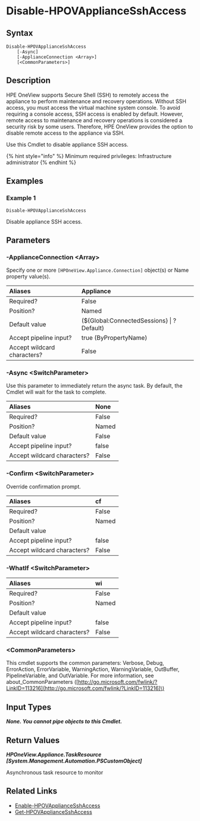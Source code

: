 ﻿---
description: Disable appliance SSH access.
---

# Disable-HPOVApplianceSshAccess

## Syntax

```text
Disable-HPOVApplianceSshAccess
    [-Async]
    [-ApplianceConnection <Array>]
    [<CommonParameters>]
```

## Description

HPE OneView supports Secure Shell (SSH) to remotely access the appliance to perform maintenance and recovery operations. Without SSH access, you must access the virtual machine system console. To avoid requiring a console access, SSH access is enabled by default. However, remote access to maintenance and recovery operations is considered a security risk by some users. Therefore, HPE OneView provides the option to disable remote access to the appliance via SSH.

Use this Cmdlet to disable appliance SSH access.

{% hint style="info" %}
Minimum required privileges: Infrastructure administrator
{% endhint %}

## Examples

###  Example 1 

```text
Disable-HPOVApplianceSshAccess
```

Disable appliance SSH access.

## Parameters

### -ApplianceConnection &lt;Array&gt;

Specify one or more `[HPOneView.Appliance.Connection]` object(s) or Name property value(s).

| Aliases | Appliance |
| :--- | :--- |
| Required? | False |
| Position? | Named |
| Default value | (${Global:ConnectedSessions} &vert; ? Default) |
| Accept pipeline input? | true (ByPropertyName) |
| Accept wildcard characters? | False |

### -Async &lt;SwitchParameter&gt;

Use this parameter to immediately return the async task.  By default, the Cmdlet will wait for the task to complete.

| Aliases | None |
| :--- | :--- |
| Required? | False |
| Position? | Named |
| Default value | False |
| Accept pipeline input? | false |
| Accept wildcard characters? | False |

### -Confirm &lt;SwitchParameter&gt;

Override confirmation prompt.

| Aliases | cf |
| :--- | :--- |
| Required? | False |
| Position? | Named |
| Default value |  |
| Accept pipeline input? | false |
| Accept wildcard characters? | False |

### -WhatIf &lt;SwitchParameter&gt;



| Aliases | wi |
| :--- | :--- |
| Required? | False |
| Position? | Named |
| Default value |  |
| Accept pipeline input? | false |
| Accept wildcard characters? | False |

### &lt;CommonParameters&gt;

This cmdlet supports the common parameters: Verbose, Debug, ErrorAction, ErrorVariable, WarningAction, WarningVariable, OutBuffer, PipelineVariable, and OutVariable. For more information, see about\_CommonParameters \([http://go.microsoft.com/fwlink/?LinkID=113216](http://go.microsoft.com/fwlink/?LinkID=113216)\)

## Input Types

_**None.  You cannot pipe objects to this Cmdlet.**_

## Return Values

_**HPOneView.Appliance.TaskResource [System.Management.Automation.PSCustomObject]**_

Asynchronous task resource to monitor

## Related Links

* [Enable-HPOVApplianceSshAccess](enable-hpovappliancesshaccess.md)
* [Get-HPOVApplianceSshAccess](get-hpovappliancesshaccess.md)

